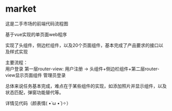 # market
这是二手市场的前端代码流程图

基于vue实现的单页面web程序

实现了头组件，侧边栏组件，以及20个页面组件，基本完成了产品要求的接口以及样式实现

主要流程：  
                           用户登录
        第一层router-view: 用户注册    ->  头组件+侧边栏组件+第二层router-view显示页面组件
                           管理员登录


总体来说任务基本完成，难点在于某些组件的实现，如添加照片并显示组件，以及状态匹配，弹窗功能替代等。

详情见代码（颜表情( •̀ ω •́ )✧）
